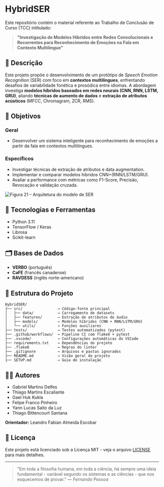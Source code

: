 # HybridSER

Este repositório contém o material referente ao Trabalho de Conclusão de Curso (TCC) intitulado:

> **"Investigação de Modelos Híbridos entre Redes Convolucionais e Recorrentes para Reconhecimento de Emoções na Fala em Contexto Multilíngue"**

## 📘 Descrição

Este projeto propõe o desenvolvimento de um protótipo de _Speech Emotion Recognition_ (SER) com foco em **contextos multilíngues**, enfrentando desafios de variabilidade fonética e prosódica entre idiomas. A abordagem investiga **modelos híbridos baseados em redes neurais (CNN, RNN, LSTM, GRU)**, aliando **técnicas de aumento de dados** e **extração de atributos acústicos** (MFCC, Chromagram, ZCR, RMS).

## 🎯 Objetivos

### Geral

- Desenvolver um sistema inteligente para reconhecimento de emoções a partir da fala em contextos multilíngues.

### Específicos

- Investigar técnicas de extração de atributos e data augmentation.
- Implementar e comparar modelos híbridos CNN+(RNN/LSTM/GRU).
- Avaliar a performance com métricas como F1-Score, Precisão, Revocação e validação cruzada.

![Figura 21 – Arquitetura do modelo de SER](https://github.com/user-attachments/assets/1f428711-d4ef-4819-813c-ccf1afec4369)

## 🧰 Tecnologias e Ferramentas

- Python 3.11
- TensorFlow / Keras
- Librosa
- Scikit-learn

## 🗂 Bases de Dados

- **VERBO** (português)
- **CaFE** (francês canadense)
- **RAVDESS** (inglês norte-americano)

## 📁 Estrutura do Projeto

```text
HybridSER/
├── src/                → Código-fonte principal
│   ├── data/           → Carregamento de datasets
│   ├── features/       → Extração de atributos de áudio
│   ├── models/         → Modelos híbridos (CNN + RNN/LSTM/GRU)
│   └── utils/          → Funções auxiliares
├── tests/              → Testes automatizados (pytest)
├── .github/workflows/  → Pipeline CI com flake8 + pytest
├── .vscode/            → Configurações automáticas do VSCode
├── requirements.txt    → Dependências do projeto
├── .flake8             → Regras do linter
├── .gitignore          → Arquivos e pastas ignorados
├── README.md           → Visão geral do projeto
├── SETUP.md            → Guia de instalação
```

## 👨‍🎓 Autores

- Gabriel Martins Delfes
- Thiago Martins Escaliante
- Gael Huk Kukla
- Felipe Franco Pinheiro
- Yann Lucas Saito da Luz
- Thiago Bittencourt Santana

**Orientador:** Leandro Fabian Almeida Escobar

## 📝 Licença

Este projeto está licenciado sob a Licença MIT - veja o arquivo [LICENSE](LICENSE) para mais detalhes.

---

> "Em toda a filosofia humana, em toda a ciência, há sempre uma ideia fundamental - variável segundo os sistemas e as ciências - que nos esquecemos de provar."
> — _Fernando Pessoa_
